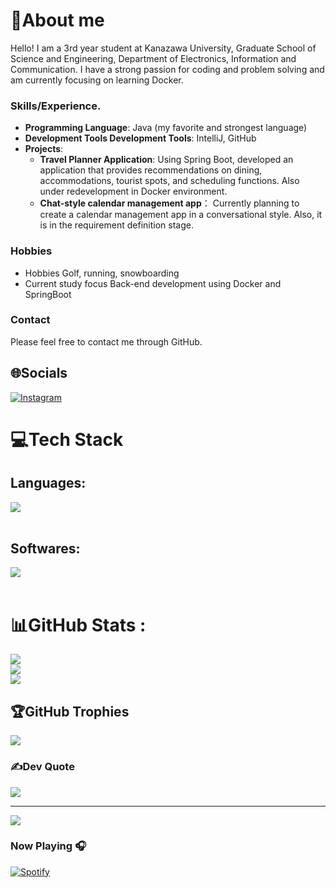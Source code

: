 # 💫About me
Hello! I am a 3rd year student at Kanazawa University, Graduate School of Science and Engineering, Department of Electronics, Information and Communication. I have a strong passion for coding and problem solving and am currently focusing on learning Docker.

### Skills/Experience.

- **Programming Language**: Java (my favorite and strongest language)
- **Development Tools Development Tools**: IntelliJ, GitHub
- **Projects**:
  - **Travel Planner Application**: Using Spring Boot, developed an application that provides recommendations on dining, accommodations, tourist spots, and scheduling functions. Also under redevelopment in Docker environment.
  - **Chat-style calendar management app**： Currently planning to create a calendar management app in a conversational style. Also, it is in the requirement definition stage.

### Hobbies

- Hobbies Golf, running, snowboarding
- Current study focus Back-end development using Docker and SpringBoot

### Contact

Please feel free to contact me through GitHub.


## 🌐Socials
[![Instagram](https://img.shields.io/badge/Instagram-%23E4405F.svg?logo=Instagram&logoColor=white)](https://instagram.com/a_u.u_i) 

# 💻Tech Stack
## Languages:
<picture>
  <img src="https://skillicons.dev/icons?i=c,java,python,r,md,html,css,jupyter notebook," /> <br /><br />
</picture>
</p>

## Softwares:
<picture>
  <img src="https://skillicons.dev/icons?i=vim,pycharm,clion,webstorm,matlab,linux,ubuntu,discord,notion,git,github,docker,miro,figma" /> <br /><br />
</picture>
</p>

# 📊GitHub Stats :
![](https://github-readme-stats.vercel.app/api?username=takumi0706&theme=gruvbox&hide_border=false&include_all_commits=false&count_private=false)<br/>
![](https://github-readme-streak-stats.herokuapp.com/?user=takumi0706&theme=gruvbox&hide_border=false)<br/>
![](https://github-readme-stats.vercel.app/api/top-langs/?username=takumi0706&theme=gruvbox&hide_border=false&include_all_commits=false&count_private=false&layout=compact)

## 🏆GitHub Trophies
![](https://github-trophies.vercel.app/?username=takumi0706&theme=gruvbox&no-frame=false&no-bg=false&margin-w=4)

### ✍️Dev Quote
![](https://quotes-github-readme.vercel.app/api?type=horizontal&theme=gruvbox)

---
[![](https://visitcount.itsvg.in/api?id=takumi0706&icon=0&color=0)](https://visitcount.itsvg.in)



### Now Playing 🎧

[![Spotify](https://github-readme-remake.vercel.app/api/spotify)](https://open.spotify.com/user/ugc6bz27rrzb1hjefv2yndfj4)
<br/>
